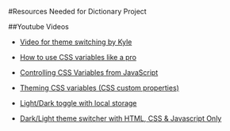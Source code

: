 #Resources Needed for Dictionary Project

##Youtube Videos
- [Video for theme switching by Kyle](https://www.youtube.com/watch?v=RiWxhm5ZdFM&t=127s)

- [How to use CSS variables like a pro](https://www.youtube.com/watch?v=W8LlgS9YCP4)

- [Controlling CSS Variables from JavaScript](https://www.youtube.com/watch?v=HpZbIGFZlwE)

- [Theming CSS variables (CSS custom properties)](https://www.youtube.com/watch?v=TcxWROjyA7U)

- [Light/Dark toggle with local storage](https://www.youtube.com/watch?v=wodWDIdV9BY)

- [Dark/Light theme switcher with HTML, CSS & Javascript Only](https://dev.to/rubalaine/dark-mode-with-html-css-javascript-only-4nb9)